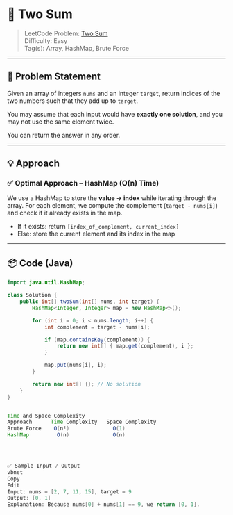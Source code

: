 # 🧮 Two Sum

> LeetCode Problem: [Two Sum](https://leetcode.com/problems/two-sum/)  
> Difficulty: Easy  
> Tag(s): Array, HashMap, Brute Force

---

## 📝 Problem Statement

Given an array of integers `nums` and an integer `target`, return indices of the two numbers such that they add up to `target`.

You may assume that each input would have **exactly one solution**, and you may not use the same element twice.

You can return the answer in any order.

---

## 💡 Approach

### ✅ Optimal Approach – HashMap (O(n) Time)

We use a HashMap to store the **value → index** while iterating through the array. For each element, we compute the complement (`target - nums[i]`) and check if it already exists in the map.

- If it exists: return `[index_of_complement, current_index]`
- Else: store the current element and its index in the map

---

## 📦 Code (Java)

```java
import java.util.HashMap;

class Solution {
    public int[] twoSum(int[] nums, int target) {
        HashMap<Integer, Integer> map = new HashMap<>();

        for (int i = 0; i < nums.length; i++) {
            int complement = target - nums[i];

            if (map.containsKey(complement)) {
                return new int[] { map.get(complement), i };
            }

            map.put(nums[i], i);
        }

        return new int[] {}; // No solution
    }
}


Time and Space Complexity
Approach	  Time Complexity	Space Complexity
Brute Force	   O(n²)	          O(1)
HashMap      	O(n)	          O(n)




✅ Sample Input / Output
vbnet
Copy
Edit
Input: nums = [2, 7, 11, 15], target = 9  
Output: [0, 1]
Explanation: Because nums[0] + nums[1] == 9, we return [0, 1].